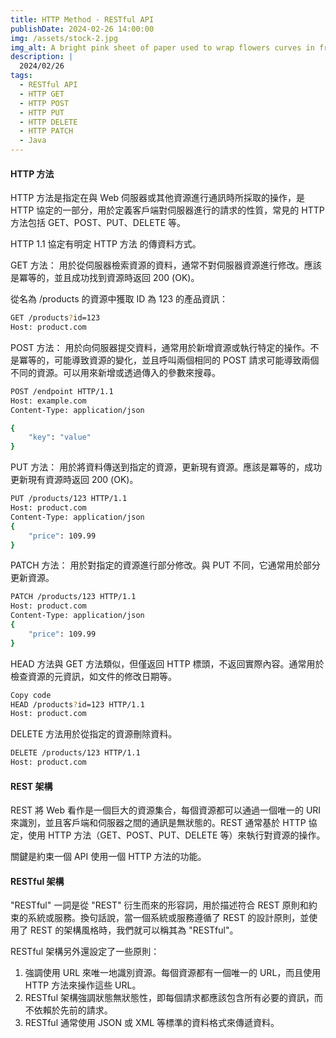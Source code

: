 ```yaml
---
title: HTTP Method - RESTful API
publishDate: 2024-02-26 14:00:00
img: /assets/stock-2.jpg
img_alt: A bright pink sheet of paper used to wrap flowers curves in front of rich blue background
description: |
  2024/02/26
tags:
  - RESTful API
  - HTTP GET
  - HTTP POST
  - HTTP PUT
  - HTTP DELETE
  - HTTP PATCH
  - Java
---
```


#### HTTP 方法

HTTP 方法是指定在與 Web 伺服器或其他資源進行通訊時所採取的操作，是 HTTP 協定的一部分，用於定義客戶端對伺服器進行的請求的性質，常見的 HTTP 方法包括 GET、POST、PUT、DELETE 等。

HTTP 1.1 協定有明定 HTTP 方法 的傳資料方式。

GET 方法： 用於從伺服器檢索資源的資料，通常不對伺服器資源進行修改。應該是冪等的，並且成功找到資源時返回 200 (OK)。

從名為 /products 的資源中獲取 ID 為 123 的產品資訊：

```bash
GET /products?id=123
Host: product.com
```

POST 方法： 用於向伺服器提交資料，通常用於新增資源或執行特定的操作。不是冪等的，可能導致資源的變化，並且呼叫兩個相同的 POST 請求可能導致兩個不同的資源。可以用來新增或透過傳入的參數來搜尋。

```bash
POST /endpoint HTTP/1.1
Host: example.com
Content-Type: application/json

{
    "key": "value"
}
```

PUT 方法： 用於將資料傳送到指定的資源，更新現有資源。應該是冪等的，成功更新現有資源時返回 200 (OK)。

```bash
PUT /products/123 HTTP/1.1
Host: product.com
Content-Type: application/json
{
    "price": 109.99
}
```

PATCH 方法： 用於對指定的資源進行部分修改。與 PUT 不同，它通常用於部分更新資源。

```bash
PATCH /products/123 HTTP/1.1
Host: product.com
Content-Type: application/json
{
    "price": 109.99
}
```

HEAD 方法與 GET 方法類似，但僅返回 HTTP 標頭，不返回實際內容。通常用於檢查資源的元資訊，如文件的修改日期等。

```bash
Copy code
HEAD /products?id=123 HTTP/1.1
Host: product.com
```

DELETE 方法用於從指定的資源刪除資料。

```bash
DELETE /products/123 HTTP/1.1
Host: product.com
```

#### REST 架構

REST 將 Web 看作是一個巨大的資源集合，每個資源都可以通過一個唯一的 URI 來識別，並且客戶端和伺服器之間的通訊是無狀態的。REST 通常基於 HTTP 協定，使用 HTTP 方法（GET、POST、PUT、DELETE 等）來執行對資源的操作。

關鍵是約束一個 API 使用一個 HTTP 方法的功能。

#### RESTful 架構

"RESTful" 一詞是從 "REST" 衍生而來的形容詞，用於描述符合 REST 原則和約束的系統或服務。換句話說，當一個系統或服務遵循了 REST 的設計原則，並使用了 REST 的架構風格時，我們就可以稱其為 "RESTful"。

RESTful 架構另外還設定了一些原則：

1. 強調使用 URL 來唯一地識別資源。每個資源都有一個唯一的 URL，而且使用 HTTP 方法來操作這些 URL。
2. RESTful 架構強調狀態無狀態性，即每個請求都應該包含所有必要的資訊，而不依賴於先前的請求。
3. RESTful 通常使用 JSON 或 XML 等標準的資料格式來傳遞資料。
